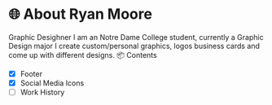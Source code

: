 # 🌐 About Ryan Moore

Graphic Desighner
  I am an Notre Dame College student, currently a Graphic Design major
  I create custom/personal graphics, logos business cards and come up with different designs.
📦 Contents

- [X] Footer
- [X] Social Media Icons
- [ ] Work History
